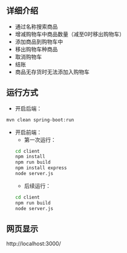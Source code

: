 ## 详细介绍
* 通过名称搜索商品
* 增减购物车中商品数量（减至0时移出购物车）
* 添加商品到购物车中
* 移出购物车种商品
* 取消购物车
* 结账
* 商品无存货时无法添加入购物车

## 运行方式
- 开启后端：
```bash
mvn clean spring-boot:run
```
- 开启前端：
    - 第一次运行：
    ```bash
    cd client
    npm install
    npm run build
    npm install express 
    node server.js
    ```
    - 后续运行：
    ```bash
    cd client
    npm run build
    node server.js
    ```

## 网页显示
http://localhost:3000/